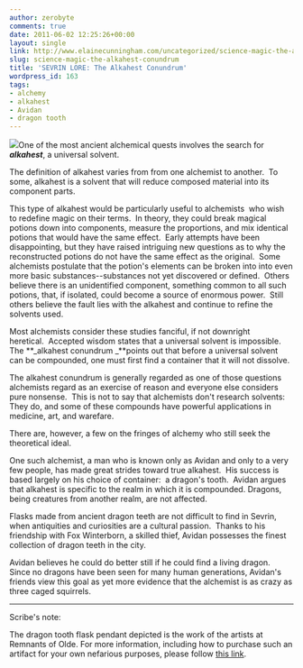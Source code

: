 ```yaml
---
author: zerobyte
comments: true
date: 2011-06-02 12:25:26+00:00
layout: single
link: http://www.elainecunningham.com/uncategorized/science-magic-the-alkahest-conundrum/
slug: science-magic-the-alkahest-conundrum
title: 'SEVRIN LORE: The Alkahest Conundrum'
wordpress_id: 163
tags:
- alchemy
- alkahest
- Avidan
- dragon tooth
---
```


[![](http://www.elainecunningham.com/wp-content/uploads/2011/06/dragon-tooth1-257x300.jpg)](http://www.elainecunningham.com/2011/06/02/science-magic-the-alkahest-conundrum/dragon-tooth-2/)One of the most ancient alchemical quests involves the search for _**alkahest**_, a universal solvent.

The definition of alkahest varies from from one alchemist to another.  To some, alkahest is a solvent that will reduce composed material into its component parts.

This type of alkahest would be particularly useful to alchemists  who wish to redefine magic on their terms.  In theory, they could break magical potions down into components, measure the proportions, and mix identical potions that would have the same effect.  Early attempts have been disappointing, but they have raised intriguing new questions as to why the reconstructed potions do not have the same effect as the original.  Some alchemists postulate that the potion's elements can be broken into into even more basic substances--substances not yet discovered or defined.  Others believe there is an unidentified component, something common to all such potions, that, if isolated, could become a source of enormous power.  Still others believe the fault lies with the alkahest and continue to refine the solvents used.

Most alchemists consider these studies fanciful, if not downright heretical.  Accepted wisdom states that a universal solvent is impossible. The **_alkahest conundrum _**points out that before a universal solvent can be compounded, one must first find a container that it will not dissolve.

The alkahest conundrum is generally regarded as one of those questions alchemists regard as an exercise of reason and everyone else considers pure nonsense.  This is not to say that alchemists don't research solvents:  They do, and some of these compounds have powerful applications in medicine, art, and warefare.

There are, however, a few on the fringes of alchemy who still seek the theoretical ideal.

One such alchemist, a man who is known only as Avidan and only to a very few people, has made great strides toward true alkahest.  His success is based largely on his choice of container:  a dragon's tooth.  Avidan argues that alkahest is specific to the realm in which it is compounded. Dragons, being creatures from another realm, are not affected.

Flasks made from ancient dragon teeth are not difficult to find in Sevrin, when antiquities and curiosities are a cultural passion.  Thanks to his friendship with Fox Winterborn, a skilled thief, Avidan possesses the finest collection of dragon teeth in the city.

Avidan believes he could do better still if he could find a living dragon.  Since no dragons have been seen for many human generations, Avidan's friends view this goal as yet more evidence that the alchemist is as crazy as three caged squirrels.

*********

Scribe's note:

The dragon tooth flask pendant depicted is the work of the artists at Remnants of Olde. For more information, including how to purchase such an artifact for your own nefarious purposes, please follow [this link](http://remnantsofolde.com/2009/01/17/dragon-tooth-specimen-findings-published/).
